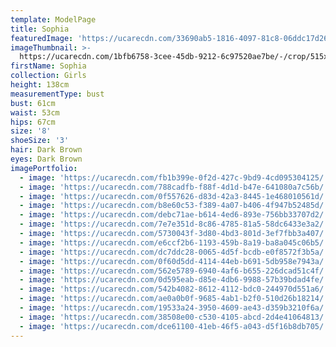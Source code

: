 ```yaml
---
template: ModelPage
title: Sophia
featuredImage: 'https://ucarecdn.com/33690ab5-1816-4097-81c8-06ddc17d26bd/'
imageThumbnail: >-
  https://ucarecdn.com/1bfb6758-3cee-45db-9212-6c97520ae7be/-/crop/515x640/294,131/-/preview/
firstName: Sophia
collection: Girls
height: 138cm
measurementType: bust
bust: 61cm
waist: 53cm
hips: 67cm
size: '8'
shoeSize: '3'
hair: Dark Brown
eyes: Dark Brown
imagePortfolio:
  - image: 'https://ucarecdn.com/fb1b399e-0f2d-427c-9bd9-4cd095304125/'
  - image: 'https://ucarecdn.com/788cadfb-f88f-4d1d-b47e-641080a7c56b/'
  - image: 'https://ucarecdn.com/0f557626-d83d-42a3-8445-1e468010561d/'
  - image: 'https://ucarecdn.com/b8e60c53-f389-4a07-b406-4f947b52485d/'
  - image: 'https://ucarecdn.com/debc71ae-b614-4ed6-893e-756bb33707d2/'
  - image: 'https://ucarecdn.com/7e7e351d-8c86-4785-81a5-58dc6433e3a2/'
  - image: 'https://ucarecdn.com/5730043f-3d80-4bd3-801d-3ef7fbb3a407/'
  - image: 'https://ucarecdn.com/e6ccf2b6-1193-459b-8a19-ba8a045c06b5/'
  - image: 'https://ucarecdn.com/dc7ddc28-0065-4d5f-bcdb-e0f8572f3b5a/'
  - image: 'https://ucarecdn.com/0f60d5dd-4114-44eb-b691-5db958e7943a/'
  - image: 'https://ucarecdn.com/562e5789-6940-4af6-b655-226dcad51c4f/'
  - image: 'https://ucarecdn.com/0d595eab-d85e-4db6-9988-57b39bdad4fe/'
  - image: 'https://ucarecdn.com/542b4082-8612-4112-bdc0-244970d551a6/'
  - image: 'https://ucarecdn.com/ae0a0b0f-9685-4ab1-b2f0-510d26b18214/'
  - image: 'https://ucarecdn.com/19533a24-3950-4609-ae43-d359b3210f6a/'
  - image: 'https://ucarecdn.com/38508e00-c530-4105-abcd-2d4e41064813/'
  - image: 'https://ucarecdn.com/dce61100-41eb-46f5-a043-d5f16b8db705/'
---
```


